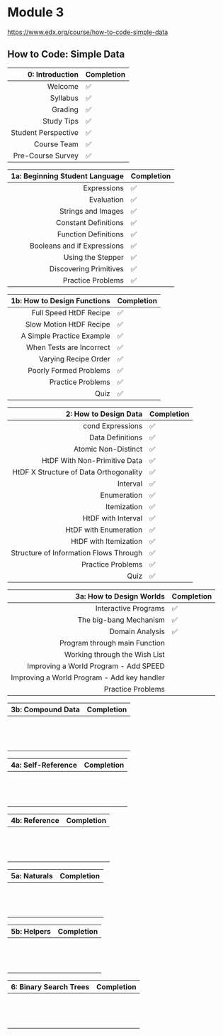 # Module 3

https://www.edx.org/course/how-to-code-simple-data

## How to Code: Simple Data

|     0: Introduction | Completion         |
| ------------------: | ------------------ |
|             Welcome | :white_check_mark: |
|            Syllabus | :white_check_mark: |
|             Grading | :white_check_mark: |
|          Study Tips | :white_check_mark: |
| Student Perspective | :white_check_mark: |
|         Course Team | :white_check_mark: |
|   Pre-Course Survey | :white_check_mark: |

| 1a: Beginning Student Language | Completion         |
| -----------------------------: | ------------------ |
|                    Expressions | :white_check_mark: |
|                     Evaluation | :white_check_mark: |
|             Strings and Images | :white_check_mark: |
|           Constant Definitions | :white_check_mark: |
|           Function Definitions | :white_check_mark: |
|    Booleans and if Expressions | :white_check_mark: |
|              Using the Stepper | :white_check_mark: |
|         Discovering Primitives | :white_check_mark: |
|              Practice Problems | :white_check_mark: |

| 1b: How to Design Functions | Completion         |
| --------------------------: | ------------------ |
|      Full Speed HtDF Recipe | :white_check_mark: |
|     Slow Motion HtDF Recipe | :white_check_mark: |
|   A Simple Practice Example | :white_check_mark: |
|    When Tests are Incorrect | :white_check_mark: |
|        Varying Recipe Order | :white_check_mark: |
|      Poorly Formed Problems | :white_check_mark: |
|           Practice Problems | :white_check_mark: |
|                        Quiz | :white_check_mark: |

|                  2: How to Design Data | Completion         |
| -------------------------------------: | ------------------ |
|                       cond Expressions | :white_check_mark: |
|                       Data Definitions | :white_check_mark: |
|                    Atomic Non-Distinct | :white_check_mark: |
|           HtDF With Non-Primitive Data | :white_check_mark: |
| HtDF X Structure of Data Orthogonality | :white_check_mark: |
|                               Interval | :white_check_mark: |
|                            Enumeration | :white_check_mark: |
|                            Itemization | :white_check_mark: |
|                     HtDF with Interval | :white_check_mark: |
|                  HtDF with Enumeration | :white_check_mark: |
|                  HtDF with Itemization | :white_check_mark: |
| Structure of Information Flows Through | :white_check_mark: |
|                      Practice Problems | :white_check_mark: |
|                                   Quiz | :white_check_mark: |

|                    3a: How to Design Worlds | Completion         |
| ------------------------------------------: | ------------------ |
|                        Interactive Programs | :white_check_mark: |
|                      The big-bang Mechanism | :white_check_mark: |
|                             Domain Analysis | :white_check_mark: |
|               Program through main Function |                    |
|               Working through the Wish List |                    |
|       Improving a World Program - Add SPEED |                    |
| Improving a World Program - Add key handler |                    |
|                           Practice Problems |                    |

| 3b: Compound Data | Completion |
| ----------------: | ---------- |
|                   |            |
|                   |            |
|                   |            |
|                   |            |
|                   |            |
|                   |            |
|                   |            |
|                   |            |
|                   |            |
|                   |            |
|                   |            |
|                   |            |
|                   |            |

| 4a: Self-Reference | Completion |
| -----------------: | ---------- |
|                    |            |
|                    |            |
|                    |            |
|                    |            |
|                    |            |
|                    |            |
|                    |            |
|                    |            |
|                    |            |
|                    |            |
|                    |            |
|                    |            |
|                    |            |

| 4b: Reference | Completion |
| ------------: | ---------- |
|               |            |
|               |            |
|               |            |
|               |            |
|               |            |
|               |            |
|               |            |
|               |            |
|               |            |
|               |            |
|               |            |
|               |            |
|               |            |

| 5a: Naturals | Completion |
| -----------: | ---------- |
|              |            |
|              |            |
|              |            |
|              |            |
|              |            |
|              |            |
|              |            |
|              |            |
|              |            |
|              |            |
|              |            |
|              |            |
|              |            |

| 5b: Helpers | Completion |
| ----------: | ---------- |
|             |            |
|             |            |
|             |            |
|             |            |
|             |            |
|             |            |
|             |            |
|             |            |
|             |            |
|             |            |
|             |            |
|             |            |
|             |            |

| 6: Binary Search Trees | Completion |
| ---------------------: | ---------- |
|                        |            |
|                        |            |
|                        |            |
|                        |            |
|                        |            |
|                        |            |
|                        |            |
|                        |            |
|                        |            |
|                        |            |
|                        |            |
|                        |            |
|                        |            |

